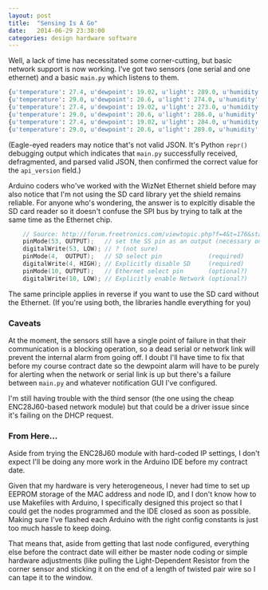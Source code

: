 ```yaml
---
layout: post
title:  "Sensing Is A Go"
date:   2014-06-29 23:38:00
categories: design hardware software
---
```


Well, a lack of time has necessitated some corner-cutting, but basic network support is now working. I've got two sensors (one serial and one ethernet) and a basic `main.py` which listens to them.

```python
{u'temperature': 27.4, u'dewpoint': 19.02, u'light': 289.0, u'humidity': 58.1, u'node_id': u'desktop', u'api_version': 0}
{u'temperature': 29.0, u'dewpoint': 20.6, u'light': 274.0, u'humidity': 58.0, u'node_id': u'corner', u'api_version': 0}
{u'temperature': 27.4, u'dewpoint': 19.02, u'light': 273.0, u'humidity': 58.1, u'node_id': u'desktop', u'api_version': 0}
{u'temperature': 29.0, u'dewpoint': 20.6, u'light': 286.0, u'humidity': 58.0, u'node_id': u'corner', u'api_version': 0}
{u'temperature': 27.4, u'dewpoint': 19.02, u'light': 284.0, u'humidity': 58.1, u'node_id': u'desktop', u'api_version': 0}
{u'temperature': 29.0, u'dewpoint': 20.6, u'light': 289.0, u'humidity': 58.0, u'node_id': u'corner', u'api_version': 0}

```

(Eagle-eyed readers may notice that's not valid JSON. It's Python `repr()` debugging output which indicates that `main.py` successfully received, defragmented, and parsed valid JSON, then confirmed the correct value for the `api_version` field.)

Arduino coders who've worked with the WizNet Ethernet shield before may also notice that I'm not using the SD card library yet the shield remains reliable. For anyone who's wondering, the answer is to explcitly disable the SD card reader so it doesn't confuse the SPI bus by trying to talk at the same time as the Ethernet chip.

```c++
    // Source: http://forum.freetronics.com/viewtopic.php?f=4&t=176&start=50
    pinMode(53, OUTPUT);   // set the SS pin as an output (necessary on Mega2560?)
    digitalWrite(53, LOW); // ? (not sure)
    pinMode(4,  OUTPUT);   // SD select pin             (required)
    digitalWrite(4, HIGH); // Explicitly disable SD     (required)
    pinMode(10, OUTPUT);   // Ethernet select pin       (optional?)
    digitalWrite(10, LOW); // Explicitly enable Network (optional?)
```

The same principle applies in reverse if you want to use the SD card without the Ethernet. (If you're using both, the libraries handle everything for you)

### Caveats

At the moment, the sensors still have a single point of failure in that their communication is a blocking operation, so a dead serial or network link will prevent the internal alarm from going off. I doubt I'll have time to fix that before my course contract date so the dewpoint alarm will have to be purely for alerting when the network or serial link is up but there's a failure between `main.py` and whatever notification GUI I've configured.

I'm still having trouble with the third sensor (the one using the cheap ENC28J60-based network module) but that could be a driver issue since it's failing on the DHCP request. 

### From Here...

Aside from trying the ENC28J60 module with hard-coded IP settings, I don't expect I'll be doing any more work in the Arduino IDE before my contract date.

Given that my hardware is very heterogeneous, I never had time to set up EEPROM storage of the MAC address and node ID, and I don't know how to use Makefiles with Arduino, I specifically designed this project so that I could get the nodes programmed and the IDE closed as soon as possible. Making sure I've flashed each Arduino with the right config constants is just too much hassle to keep doing.

That means that, aside from getting that last node configured, everything else before the contract date will either be master node coding or simple hardware adjustments (like pulling the Light-Dependent Resistor from the corner sensor and sticking it on the end of a length of twisted pair wire so I can tape it to the window.